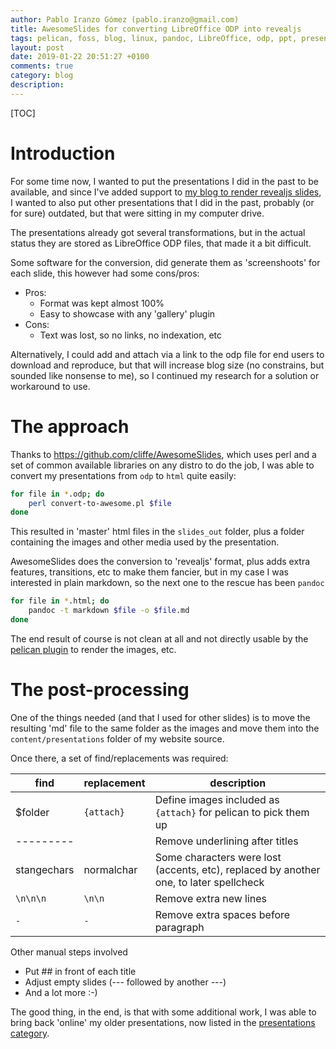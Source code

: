 ```yaml
---
author: Pablo Iranzo Gómez (pablo.iranzo@gmail.com)
title: AwesomeSlides for converting LibreOffice ODP into revealjs
tags: pelican, foss, blog, linux, pandoc, LibreOffice, odp, ppt, presentations
layout: post
date: 2019-01-22 20:51:27 +0100
comments: true
category: blog
description:
---
```


[TOC]

# Introduction

For some time now, I wanted to put the presentations I did in the past to be available, and since I've added support to [my blog to render revealjs slides]({filename}2019-01-20-pelican-revealjs.md), I wanted to also put other presentations that I did in the past, probably (or for sure) outdated, but that were sitting in my computer drive.

The presentations already got several transformations, but in the actual status they are stored as LibreOffice ODP files, that made it a bit difficult.

Some software for the conversion, did generate them as 'screenshoots' for each slide, this however had some cons/pros:

- Pros:
    - Format was kept almost 100%
    - Easy to showcase with any 'gallery' plugin
- Cons:
    - Text was lost, so no links, no indexation, etc

Alternatively, I could add and attach via a link to the odp file for end users to download and reproduce, but that will increase blog size (no constrains, but sounded like nonsense to me), so I continued my research for a solution or workaround to use.

# The approach

Thanks to <https://github.com/cliffe/AwesomeSlides>, which uses perl and a set of common available libraries on any distro to do the job, I was able to convert my presentations from `odp` to `html` quite easily:

~~~sh
for file in *.odp; do
    perl convert-to-awesome.pl $file
done
~~~

This resulted in 'master' html files in the `slides_out` folder, plus a folder containing the images and other media used by the presentation.

AwesomeSlides does the conversion to 'revealjs' format, plus adds extra features, transitions, etc to make them fancier, but in my case I was interested in plain markdown, so the next one to the rescue has been `pandoc`

~~~sh
for file in *.html; do
    pandoc -t markdown $file -o $file.md
done
~~~

The end result of course is not clean at all and not directly usable by the [pelican plugin](http://github.com/iranzo/pelican-revealmd/) to render the images, etc.

# The post-processing

One of the things needed (and that I used for other slides) is to move the resulting 'md' file to the same folder as the images and move them into the `content/presentations` folder of my website source.

Once there, a set of find/replacements was required:

| find | replacement | description |
| - | - | - |
| $folder | `{attach}` | Define images included as `{attach}` for pelican to pick them up |
| --------- | | Remove underlining after titles |
| stangechars | normalchar | Some characters were lost (accents, etc), replaced by another one, to later spellcheck |
| `\n\n\n` | `\n\n` | Remove extra new lines |
| `-⠀⠀⠀⠀⠀`| `-⠀` | Remove extra spaces before paragraph |

Other manual steps involved

- Put ## in front of each title
- Adjust empty slides (--- followed by another ---)
- And a lot more :-)

The good thing, in the end, is that with some additional work, I was able to bring back 'online' my older presentations, now listed in the [presentations category]({category}presentations).
